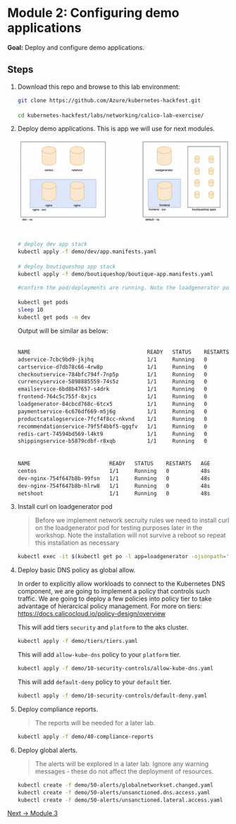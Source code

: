 # Module 2: Configuring demo applications

**Goal:** Deploy and configure demo applications.

## Steps

1. Download this repo and browse to this lab environment:

    ```bash
    git clone https://github.com/Azure/kubernetes-hackfest.git
 
    cd kubernetes-hackfest/labs/networking/calico-lab-exercise/
    ```

2. Deploy demo applications.
    This is app we will use for next modules.
      ![demo-diagram](../img/demo-diagram.png)

    ```bash
    # deploy dev app stack
    kubectl apply -f demo/dev/app.manifests.yaml

    # deploy boutiqueshop app stack
    kubectl apply -f demo/boutiqueshop/boutique-app.manifests.yaml
    ```
    
    ```bash
    #confirm the pod/deployments are running. Note the loadgenerator pod waits for the frontend pod to respond to http calls before coming up and can take a few minutes. Eventually, the status of the pods in the default namespace will look as follows: 
    
    kubectl get pods
    sleep 10
    kubectl get pods -n dev
    
    ```

    Output will be similar as below:
    ```bash

    NAME                                     READY   STATUS    RESTARTS   AGE
    adservice-7cbc9bd9-jkjhq                 1/1     Running   0          86s
    cartservice-d7db78c66-4rw8p              1/1     Running   0          87s
    checkoutservice-784bfc794f-7np5p         1/1     Running   0          87s
    currencyservice-5898885559-74s5z         1/1     Running   0          86s
    emailservice-6bd8b47657-s4drk            1/1     Running   0          87s
    frontend-764c5c755f-8xjcs                1/1     Running   0          87s
    loadgenerator-84cbcd768c-6tcx5           1/1     Running   0          87s
    paymentservice-6c676df669-m5j6g          1/1     Running   0          87s
    productcatalogservice-7fcf4f8cc-nkvnd    1/1     Running   0          87s
    recommendationservice-79f5f4bbf5-qgqfv   1/1     Running   0          87s
    redis-cart-74594bd569-l4kt9              1/1     Running   0          86s
    shippingservice-b5879cdbf-r8xqb          1/1     Running   0          86s


    NAME                         READY   STATUS    RESTARTS   AGE
    centos                       1/1     Running   0          48s
    dev-nginx-754f647b8b-99fsn   1/1     Running   0          48s
    dev-nginx-754f647b8b-hlrw8   1/1     Running   0          48s
    netshoot                     1/1     Running   0          48s
    ```


3. Install curl on loadgenerator pod
 
    > Before we implement network secruity rules we need to install curl on the loadgenerator pod for testing purposes later in the workshop. Note the installation will not survive a reboot so repeat this installation as necessary

    ```bash
    kubectl exec -it $(kubectl get po -l app=loadgenerator -ojsonpath='{.items[0].metadata.name}') -- sh -c 'apt-get update && sleep 10;apt install curl -y'
    ```

4. Deploy basic DNS policy as global allow.

    In order to explicitly allow workloads to connect to the Kubernetes DNS component, we are going to implement a policy that controls such traffic.
    We are going to deploy a few policies into policy tier to take advantage of hierarcical policy management.
    For more on tiers: https://docs.calicocloud.io/policy-design/overview


    This will add tiers `security` and `platform` to the aks cluster. 

    ```bash
    kubectl apply -f demo/tiers/tiers.yaml
    ```
    
    
    This will add `allow-kube-dns` policy to your `platform` tier. 
    ```bash
    kubectl apply -f demo/10-security-controls/allow-kube-dns.yaml
    ```
    
    This will add `default-deny` policy to your `default` tier. 
    ```bash
    kubectl apply -f demo/10-security-controls/default-deny.yaml
    ```

5. Deploy compliance reports.

    >The reports will be needed for a later lab.

    ```bash
    kubectl apply -f demo/40-compliance-reports
    ```
6. Deploy global alerts.

    >The alerts will be explored in a later lab. Ignore any warning messages - these do not affect the deployment of resources.

    ```bash
    kubectl create -f demo/50-alerts/globalnetworkset.changed.yaml
    kubectl create -f demo/50-alerts/unsanctioned.dns.access.yaml
    kubectl create -f demo/50-alerts/unsanctioned.lateral.access.yaml
    ```


       
[Next -> Module 3](../calicocloud/using-observability-tools.md)
